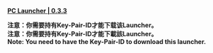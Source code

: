 **[PC Launcher | 0.3.3](https://autopatchcn-beta.juequling.com/pclauncher/client_app/download/betatest/20240316112909_yOouQcOlB71MQdE6/zzz.zip)**    

**注意：你需要持有Key-Pair-ID才能下载该Launcher。**  
**注意：你需要持有Key-Pair-ID才能下載該Launcher。**  
**Note: You need to have the Key-Pair-ID to download this launcher.**  